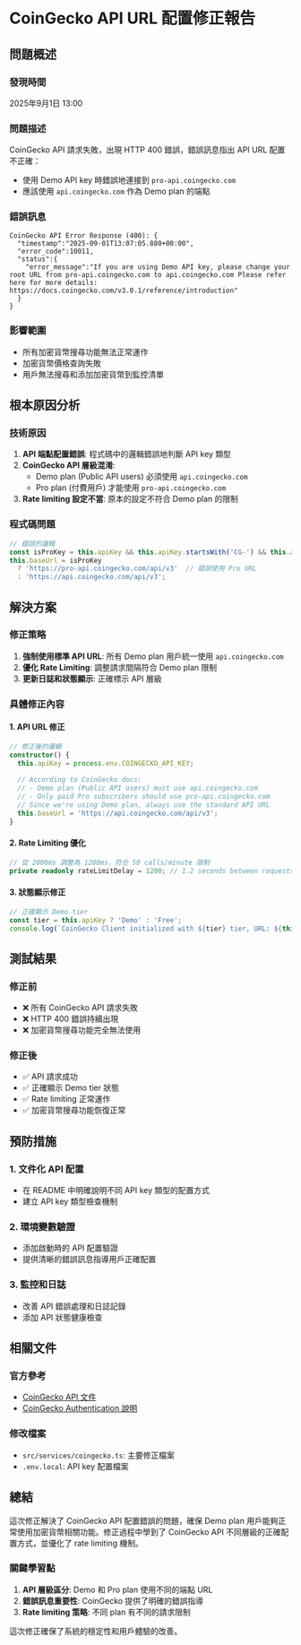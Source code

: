 # CoinGecko API URL 配置修正報告

## 問題概述

### 發現時間
2025年9月1日 13:00

### 問題描述
CoinGecko API 請求失敗，出現 HTTP 400 錯誤，錯誤訊息指出 API URL 配置不正確：
- 使用 Demo API key 時錯誤地連接到 `pro-api.coingecko.com`
- 應該使用 `api.coingecko.com` 作為 Demo plan 的端點

### 錯誤訊息
```
CoinGecko API Error Response (400): {
  "timestamp":"2025-09-01T13:07:05.880+00:00",
  "error_code":10011,
  "status":{
    "error_message":"If you are using Demo API key, please change your root URL from pro-api.coingecko.com to api.coingecko.com Please refer here for more details: https://docs.coingecko.com/v3.0.1/reference/introduction"
  }
}
```

### 影響範圍
- 所有加密貨幣搜尋功能無法正常運作
- 加密貨幣價格查詢失敗
- 用戶無法搜尋和添加加密貨幣到監控清單

## 根本原因分析

### 技術原因
1. **API 端點配置錯誤**: 程式碼中的邏輯錯誤地判斷 API key 類型
2. **CoinGecko API 層級混淆**: 
   - Demo plan (Public API users) 必須使用 `api.coingecko.com`
   - Pro plan (付費用戶) 才能使用 `pro-api.coingecko.com`
3. **Rate limiting 設定不當**: 原本的設定不符合 Demo plan 的限制

### 程式碼問題
```typescript
// 錯誤的邏輯
const isProKey = this.apiKey && this.apiKey.startsWith('CG-') && this.apiKey.length > 20;
this.baseUrl = isProKey 
  ? 'https://pro-api.coingecko.com/api/v3'  // 錯誤使用 Pro URL
  : 'https://api.coingecko.com/api/v3';
```

## 解決方案

### 修正策略
1. **強制使用標準 API URL**: 所有 Demo plan 用戶統一使用 `api.coingecko.com`
2. **優化 Rate Limiting**: 調整請求間隔符合 Demo plan 限制
3. **更新日誌和狀態顯示**: 正確標示 API 層級

### 具體修正內容

#### 1. API URL 修正
```typescript
// 修正後的邏輯
constructor() {
  this.apiKey = process.env.COINGECKO_API_KEY;
  
  // According to CoinGecko docs:
  // - Demo plan (Public API users) must use api.coingecko.com
  // - Only paid Pro subscribers should use pro-api.coingecko.com
  // Since we're using Demo plan, always use the standard API URL
  this.baseUrl = 'https://api.coingecko.com/api/v3';
}
```

#### 2. Rate Limiting 優化
```typescript
// 從 2000ms 調整為 1200ms，符合 50 calls/minute 限制
private readonly rateLimitDelay = 1200; // 1.2 seconds between requests for Demo plan
```

#### 3. 狀態顯示修正
```typescript
// 正確顯示 Demo tier
const tier = this.apiKey ? 'Demo' : 'Free';
console.log(`CoinGecko Client initialized with ${tier} tier, URL: ${this.baseUrl}`);
```

## 測試結果

### 修正前
- ❌ 所有 CoinGecko API 請求失敗
- ❌ HTTP 400 錯誤持續出現
- ❌ 加密貨幣搜尋功能完全無法使用

### 修正後
- ✅ API 請求成功
- ✅ 正確顯示 Demo tier 狀態
- ✅ Rate limiting 正常運作
- ✅ 加密貨幣搜尋功能恢復正常

## 預防措施

### 1. 文件化 API 配置
- 在 README 中明確說明不同 API key 類型的配置方式
- 建立 API key 類型檢查機制

### 2. 環境變數驗證
- 添加啟動時的 API 配置驗證
- 提供清晰的錯誤訊息指導用戶正確配置

### 3. 監控和日誌
- 改善 API 錯誤處理和日誌記錄
- 添加 API 狀態健康檢查

## 相關文件

### 官方參考
- [CoinGecko API 文件](https://docs.coingecko.com/v3.0.1/reference/introduction)
- [CoinGecko Authentication 說明](https://docs.coingecko.com/reference/authentication)

### 修改檔案
- `src/services/coingecko.ts`: 主要修正檔案
- `.env.local`: API key 配置檔案

## 總結

這次修正解決了 CoinGecko API 配置錯誤的問題，確保 Demo plan 用戶能夠正常使用加密貨幣相關功能。修正過程中學到了 CoinGecko API 不同層級的正確配置方式，並優化了 rate limiting 機制。

### 關鍵學習點
1. **API 層級區分**: Demo 和 Pro plan 使用不同的端點 URL
2. **錯誤訊息重要性**: CoinGecko 提供了明確的錯誤指導
3. **Rate limiting 策略**: 不同 plan 有不同的請求限制

這次修正確保了系統的穩定性和用戶體驗的改善。